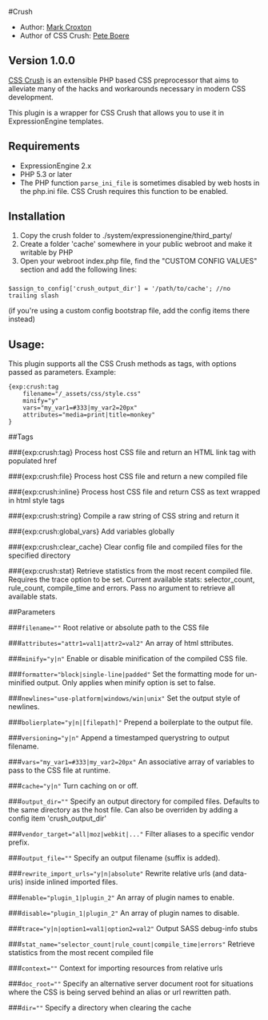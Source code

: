 #Crush

* Author: [Mark Croxton](http://hallmark-design.co.uk/)
* Author of CSS Crush: [Pete Boere](https://github.com/peteboere)

## Version 1.0.0

[CSS Crush](https://github.com/peteboere/css-crush) is an extensible PHP based CSS preprocessor that aims to alleviate many of the hacks and workarounds necessary in modern CSS development.

This plugin is a wrapper for CSS Crush that allows you to use it in ExpressionEngine templates.

## Requirements

* ExpressionEngine 2.x
* PHP 5.3 or later
* The PHP function `parse_ini_file` is sometimes disabled by web hosts in the php.ini file. CSS Crush requires this function to be enabled.


## Installation

1. Copy the crush folder to ./system/expressionengine/third_party/
2. Create a folder 'cache' somewhere in your public webroot and make it writable by PHP
3. Open your webroot index.php file, find the "CUSTOM CONFIG VALUES" section and add the following lines:

###
	
	$assign_to_config['crush_output_dir'] = '/path/to/cache'; //no trailing slash


(if you're using a custom config bootstrap file, add the config items there instead)


## Usage:

This plugin supports all the CSS Crush methods as tags, with options passed as parameters. Example:

	{exp:crush:tag 
		filename="/_assets/css/style.css"
		minify="y"
		vars="my_var1=#333|my_var2=20px"
		attributes="media=print|title=monkey"
	} 

##Tags

###{exp:crush:tag}
Process host CSS file and return an HTML link tag with populated href

###{exp:crush:file}
Process host CSS file and return a new compiled file

###{exp:crush:inline}
Process host CSS file and return CSS as text wrapped in html style tags

###{exp:crush:string}
Compile a raw string of CSS string and return it

###{exp:crush:global_vars}
Add variables globally

###{exp:crush:clear_cache}
Clear config file and compiled files for the specified directory

###{exp:crush:stat}
Retrieve statistics from the most recent compiled file. 
Requires the trace option to be set. 
Current available stats: selector_count, rule_count, compile_time and errors. 
Pass no argument to retrieve all available stats.


##Parameters

###`filename=""`
Root relative or absolute path to the CSS file

###`attributes="attr1=val1|attr2=val2"`
An array of html sttributes.

###`minify="y|n"`
Enable or disable minification of the compiled CSS file.

###`formatter="block|single-line|padded"`
Set the formatting mode for un-minified output. 
Only applies when minify option is set to false.

###`newlines="use-platform|windows/win|unix"`
Set the output style of newlines.

###`bolierplate="y|n|[filepath]"`
Prepend a boilerplate to the output file.

###`versioning="y|n"`
Append a timestamped querystring to output filename.

###`vars="my_var1=#333|my_var2=20px"`
An associative array of variables to pass to the CSS file at runtime.

###`cache="y|n"`
Turn caching on or off.

###`output_dir=""`
Specify an output directory for compiled files. 
Defaults to the same directory as the host file.
Can also be overriden by adding a config item 'crush_output_dir'

###`vendor_target="all|moz|webkit|..."`
Filter aliases to a specific vendor prefix.

###`output_file=""`
Specify an output filename (suffix is added).

###`rewrite_import_urls="y|n|absolute"`
Rewrite relative urls (and data-uris) inside inlined imported files.

###`enable="plugin_1|plugin_2"`
An array of plugin names to enable.

###`disable="plugin_1|plugin_2"`
An array of plugin names to disable.

###`trace="y|n|option1=val1|option2=val2"`
Output SASS debug-info stubs

###`stat_name="selector_count|rule_count|compile_time|errors"`
Retrieve statistics from the most recent compiled file

###`context=""`
Context for importing resources from relative urls

###`doc_root=""`
Specify an alternative server document root for situations where 
the CSS is being served behind an alias or url rewritten path.

###`dir=""`
Specify a directory when clearing the cache
